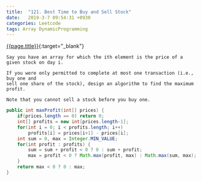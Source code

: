 ```yaml
---
title:  "121. Best Time to Buy and Sell Stock"
date:   2019-3-7 09:54:31 +0930
categories: Leetcode
tags: Array DynamicProgramming
---
```


[{{page.title}}](https://leetcode.com/problems/best-time-to-buy-and-sell-stock/){:target="_blank"}

    Say you have an array for which the ith element is the price of a given stock on day i.

    If you were only permitted to complete at most one transaction (i.e., buy one and
    sell one share of the stock), design an algorithm to find the maximum profit.

    Note that you cannot sell a stock before you buy one.


```java
public int maxProfit(int[] prices) {
    if(prices.length == 0) return 0;
    int[] profits = new int[prices.length-1];
    for(int i = 0; i < profits.length; i++)
        profits[i] = prices[i+1] - prices[i];
    int sum = 0, max = Integer.MIN_VALUE;
    for(int profit : profits) {
        sum = sum + profit < 0 ? 0 : sum + profit;
        max = profit < 0 ? Math.max(profit, max) : Math.max(sum, max);
    }
    return max < 0 ? 0 : max;
}
```
